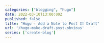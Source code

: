 ```yaml
---
categories: ["blogging", "hugo"]
date: 2022-03-10T13:00:00Z
published: false
title: "Hugo - Add a Note to Post If Draft"
url: '/hugo-make-draft-post-obvious'
series: ['create-blog']
---
```

